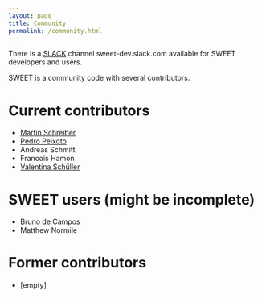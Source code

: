 ```yaml
---
layout: page
title: Community
permalink: /community.html
---
```



There is a [SLACK](http://www.slack.com/) channel sweet-dev.slack.com available for SWEET developers and users.

SWEET is a community code with several contributors.


<h1>Current contributors</h1>

 * [Martin Schreiber](http://www.martin-schreiber.info)
 * [Pedro Peixoto](https://www.ime.usp.br/~pedrosp/about-me/)
 * Andreas Schmitt
 * Francois Hamon
 * [Valentina Schüller](https://valentinaschueller.github.io/)


<h1>SWEET users (might be incomplete)</h1>

 * Bruno de Campos
 * Matthew Normile


<h1>Former contributors</h1>

 * [empty]
